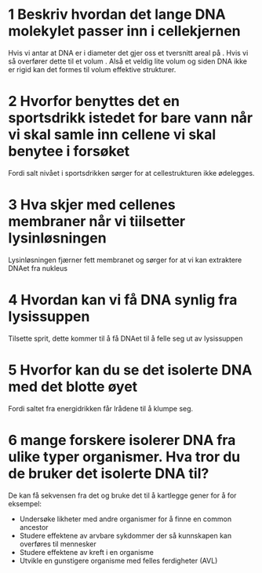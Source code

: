 # 1 Beskriv hvordan det lange DNA molekylet passer inn i cellekjernen

Hvis vi antar at DNA er <!--$2nm[baseparr]+1.2nm[sukker~og~phosphat] = 3.2nm$--> i diameter det gjer oss et tversnitt areal på <!--$\pi (\frac{3.2}2)^2=\pi{(\frac{16}{10})}^2 \approx 8nm$-->. Hvis vi så overfører dette til et volum <!--$v_{min}=2[AlleKromosoner]m~8nm=2*8*{10^{-9}}m\approx1.6*10^{-8}$-->. Alså et veldig lite volum og siden DNA ikke er rigid kan det formes til volum effektive strukturer.

# 2 Hvorfor benyttes det en sportsdrikk istedet for bare vann når vi skal samle inn cellene vi skal benytee i forsøket

Fordi salt nivået i sportsdrikken sørger for at cellestrukturen ikke ødelegges.

# 3 Hva skjer med cellenes membraner når vi tiilsetter lysinløsningen

Lysinløsningen fjærner fett membranet og sørger for at vi kan extraktere DNAet fra nukleus

# 4 Hvordan kan vi få DNA synlig fra lysissuppen

Tilsette sprit, dette kommer til å få DNAet til å felle seg ut av lysissuppen

# 5 Hvorfor kan du se det isolerte DNA med det blotte øyet

Fordi saltet fra energidrikken får lrådene til å klumpe seg.

# 6 mange forskere isolerer DNA fra ulike typer organismer. Hva tror du de bruker det isolerte DNA til?

De kan få sekvensen fra det og bruke det til å kartlegge gener for å for eksempel:

- Undersøke likheter med andre organismer for å finne en common ancestor
- Studere effektene av arvbare sykdommer der så kunnskapen kan overføres til mennesker
- Studere effektene av kreft i en organisme
- Utvikle en gunstigere organisme med felles ferdigheter (AVL)
